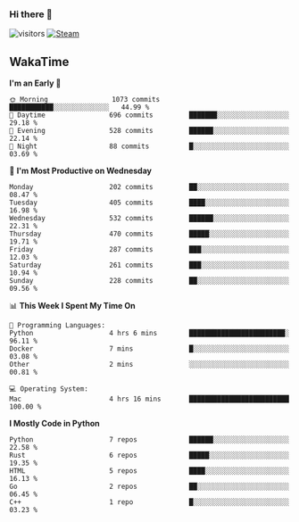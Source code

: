 ### Hi there 👋

![visitors](https://visitor-badge.glitch.me/badge?page_id=zhourunlai)
[![Steam](https://img.shields.io/badge/dynamic/json?url=https%3A%2F%2Fapi.swo.moe%2Fstats%2Fsteamgames%2F76561198285156854&query=count&color=0b1a37&label=Steam&labelColor=134375&logo=steam&suffix=+games&cacheSeconds=3600)](http://steamcommunity.com/profiles/76561198285156854)

## WakaTime
<!--START_SECTION:waka-->
**I'm an Early 🐤** 

```text
🌞 Morning                1073 commits        ███████████░░░░░░░░░░░░░░   44.99 % 
🌆 Daytime                696 commits         ███████░░░░░░░░░░░░░░░░░░   29.18 % 
🌃 Evening                528 commits         ██████░░░░░░░░░░░░░░░░░░░   22.14 % 
🌙 Night                  88 commits          █░░░░░░░░░░░░░░░░░░░░░░░░   03.69 % 
```
📅 **I'm Most Productive on Wednesday** 

```text
Monday                   202 commits         ██░░░░░░░░░░░░░░░░░░░░░░░   08.47 % 
Tuesday                  405 commits         ████░░░░░░░░░░░░░░░░░░░░░   16.98 % 
Wednesday                532 commits         ██████░░░░░░░░░░░░░░░░░░░   22.31 % 
Thursday                 470 commits         █████░░░░░░░░░░░░░░░░░░░░   19.71 % 
Friday                   287 commits         ███░░░░░░░░░░░░░░░░░░░░░░   12.03 % 
Saturday                 261 commits         ███░░░░░░░░░░░░░░░░░░░░░░   10.94 % 
Sunday                   228 commits         ██░░░░░░░░░░░░░░░░░░░░░░░   09.56 % 
```


📊 **This Week I Spent My Time On** 

```text
💬 Programming Languages: 
Python                   4 hrs 6 mins        ████████████████████████░   96.11 % 
Docker                   7 mins              █░░░░░░░░░░░░░░░░░░░░░░░░   03.08 % 
Other                    2 mins              ░░░░░░░░░░░░░░░░░░░░░░░░░   00.81 % 

💻 Operating System: 
Mac                      4 hrs 16 mins       █████████████████████████   100.00 % 
```

**I Mostly Code in Python** 

```text
Python                   7 repos             ██████░░░░░░░░░░░░░░░░░░░   22.58 % 
Rust                     6 repos             █████░░░░░░░░░░░░░░░░░░░░   19.35 % 
HTML                     5 repos             ████░░░░░░░░░░░░░░░░░░░░░   16.13 % 
Go                       2 repos             ██░░░░░░░░░░░░░░░░░░░░░░░   06.45 % 
C++                      1 repo              █░░░░░░░░░░░░░░░░░░░░░░░░   03.23 % 
```




<!--END_SECTION:waka-->
